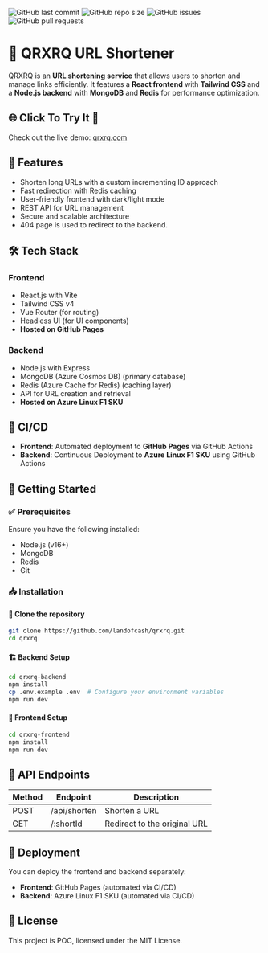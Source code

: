 ![GitHub last commit](https://img.shields.io/github/last-commit/landofcash/qrxrq)
![GitHub repo size](https://img.shields.io/github/repo-size/landofcash/qrxrq)
![GitHub issues](https://img.shields.io/github/issues/landofcash/qrxrq)
![GitHub pull requests](https://img.shields.io/github/issues-pr/landofcash/qrxrq)


# 🚀 QRXRQ URL Shortener

QRXRQ is an **URL shortening service** that allows users to shorten and manage links efficiently. It features a **React frontend** with **Tailwind CSS** and a **Node.js backend** with **MongoDB** and **Redis** for performance optimization.

## 🌐 Click To Try It 👀
Check out the live demo: [qrxrq.com](https://qrxrq.com)

## 🌟 Features
- Shorten long URLs with a custom incrementing ID approach
- Fast redirection with Redis caching
- User-friendly frontend with dark/light mode
- REST API for URL management
- Secure and scalable architecture
- 404 page is used to redirect to the backend.
  
## 🛠 Tech Stack
### Frontend
- React.js with Vite 
- Tailwind CSS v4
- Vue Router (for routing)
- Headless UI (for UI components)
- **Hosted on GitHub Pages**

### Backend
- Node.js with Express
- MongoDB (Azure Cosmos DB) (primary database)
- Redis (Azure Cache for Redis) (caching layer)
- API for URL creation and retrieval
- **Hosted on Azure Linux F1 SKU**

## 🚀 CI/CD
- **Frontend**: Automated deployment to **GitHub Pages** via GitHub Actions
- **Backend**: Continuous Deployment to **Azure Linux F1 SKU** using GitHub Actions

## 📌 Getting Started

### ✅ Prerequisites
Ensure you have the following installed:
- Node.js (v16+)
- MongoDB
- Redis
- Git

### 📥 Installation
#### 🔽 Clone the repository
```sh
git clone https://github.com/landofcash/qrxrq.git
cd qrxrq
```

#### 🏗 Backend Setup
```sh
cd qrxrq-backend
npm install
cp .env.example .env  # Configure your environment variables
npm run dev
```

#### 🎨 Frontend Setup
```sh
cd qrxrq-frontend
npm install
npm run dev
```

## 📡 API Endpoints
| Method | Endpoint     | Description |
|--------|-------------|-------------|
| POST   | /api/shorten | Shorten a URL |
| GET    | /:shortId   | Redirect to the original URL |

## 🚢 Deployment
You can deploy the frontend and backend separately:
- **Frontend**: GitHub Pages (automated via CI/CD)
- **Backend**: Azure Linux F1 SKU (automated via CI/CD)

## 📜 License
This project is POC, licensed under the MIT License.


